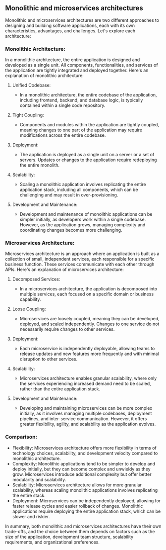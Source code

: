 ## Monolithic and microservices architectures
Monolithic and microservices architectures are two different approaches to designing and building software applications, each with its own characteristics, advantages, and challenges. Let's explore each architecture:

### Monolithic Architecture:
In a monolithic architecture, the entire application is designed and developed as a single unit. All components, functionalities, and services of the application are tightly integrated and deployed together. Here's an explanation of monolithic architecture:

1. Unified Codebase:
   - In a monolithic architecture, the entire codebase of the application, including frontend, backend, and database logic, is typically contained within a single code repository.

2. Tight Coupling:
   - Components and modules within the application are tightly coupled, meaning changes to one part of the application may require modifications across the entire codebase.

3. Deployment:
   - The application is deployed as a single unit on a server or a set of servers. Updates or changes to the application require redeploying the entire monolith.

4. Scalability:
   - Scaling a monolithic application involves replicating the entire application stack, including all components, which can be challenging and may result in over-provisioning.

5. Development and Maintenance:
   - Development and maintenance of monolithic applications can be simpler initially, as developers work within a single codebase. However, as the application grows, managing complexity and coordinating changes becomes more challenging.

### Microservices Architecture:
Microservices architecture is an approach where an application is built as a collection of small, independent services, each responsible for a specific business function. These services communicate with each other through APIs. Here's an explanation of microservices architecture:

1. Decomposed Services:
   - In a microservices architecture, the application is decomposed into multiple services, each focused on a specific domain or business capability.

2. Loose Coupling:
   - Microservices are loosely coupled, meaning they can be developed, deployed, and scaled independently. Changes to one service do not necessarily require changes to other services.

3. Deployment:
   - Each microservice is independently deployable, allowing teams to release updates and new features more frequently and with minimal disruption to other services.

4. Scalability:
   - Microservices architecture enables granular scalability, where only the services experiencing increased demand need to be scaled, rather than the entire application stack.

5. Development and Maintenance:
   - Developing and maintaining microservices can be more complex initially, as it involves managing multiple codebases, deployment pipelines, and inter-service communication. However, it offers greater flexibility, agility, and scalability as the application evolves.

### Comparison:
- Flexibility: Microservices architecture offers more flexibility in terms of technology choices, scalability, and development velocity compared to monolithic architecture.
- Complexity: Monolithic applications tend to be simpler to develop and deploy initially, but they can become complex and unwieldy as they grow. Microservices introduce additional complexity but offer better modularity and scalability.
- Scalability: Microservices architecture allows for more granular scalability, whereas scaling monolithic applications involves replicating the entire stack.
- Deployment: Microservices can be independently deployed, allowing for faster release cycles and easier rollback of changes. Monolithic applications require deploying the entire application stack, which can be slower and riskier.

In summary, both monolithic and microservices architectures have their own trade-offs, and the choice between them depends on factors such as the size of the application, development team structure, scalability requirements, and organizational preferences.